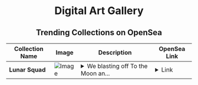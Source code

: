 <div align="center">

# Digital Art Gallery

## Trending Collections on OpenSea

| Collection Name                       | Image                                                                                     | Description                       | OpenSea Link                                                                                          |
|---------------------------------------|-------------------------------------------------------------------------------------------|-----------------------------------|--------------------------------------------------------------------------------------------------------|
| **Lunar Squad** | ![Image](https://i.seadn.io/s/raw/files/e494ed2dd6bd87efcce146f05b1eda2d.png?w=500&auto=format?w=200&auto=format) | <details><summary>We blasting off To the Moon an...</summary>We blasting off To the Moon and Beyond! 🚀</details> | <details><summary>Link</summary>[Lunar Squad](https://opensea.io/collection/lunar-squad)</details> |

</div>